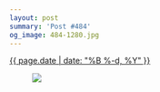 ```yaml
---
layout: post
summary: 'Post #484'
og_image: 484-1280.jpg
---
```


<div class="post">
 <time>
  <a href="/484">
   {{ page.date | date: "%B %-d, %Y" }}
  </a>
 </time>
 <a href="/484">
  <figure data-taken="4/4/2016">
   <img sizes="(min-width: 700px) 50vw, calc(100vw - 2rem)" src="{{ site.assets_url }}/484-640.jpg" srcset="{{ site.assets_url }}/484-1280.jpg 1280w, {{ site.assets_url }}/484-960.jpg 960w, {{ site.assets_url }}/484-640.jpg 640w, {{ site.assets_url }}/484-320.jpg 320w"/>
  </figure>
 </a>
</div>
